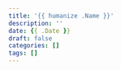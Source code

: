 ```yaml
---
title: '{{ humanize .Name }}'
description: ''
date: {{ .Date }}
draft: false
categories: []
tags: []
---
```

